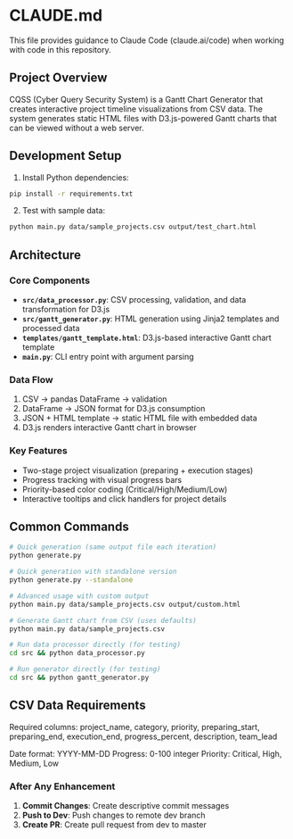 # CLAUDE.md

This file provides guidance to Claude Code (claude.ai/code) when working with code in this repository.

## Project Overview

CQSS (Cyber Query Security System) is a Gantt Chart Generator that creates interactive project timeline visualizations from CSV data. The system generates static HTML files with D3.js-powered Gantt charts that can be viewed without a web server.

## Development Setup

1. Install Python dependencies:
```bash
pip install -r requirements.txt
```

2. Test with sample data:
```bash
python main.py data/sample_projects.csv output/test_chart.html
```

## Architecture

### Core Components

- **`src/data_processor.py`**: CSV processing, validation, and data transformation for D3.js
- **`src/gantt_generator.py`**: HTML generation using Jinja2 templates and processed data
- **`templates/gantt_template.html`**: D3.js-based interactive Gantt chart template
- **`main.py`**: CLI entry point with argument parsing

### Data Flow

1. CSV → pandas DataFrame → validation
2. DataFrame → JSON format for D3.js consumption
3. JSON + HTML template → static HTML file with embedded data
4. D3.js renders interactive Gantt chart in browser

### Key Features

- Two-stage project visualization (preparing + execution stages)
- Progress tracking with visual progress bars
- Priority-based color coding (Critical/High/Medium/Low)
- Interactive tooltips and click handlers for project details

## Common Commands

```bash
# Quick generation (same output file each iteration)
python generate.py

# Quick generation with standalone version
python generate.py --standalone

# Advanced usage with custom output
python main.py data/sample_projects.csv output/custom.html

# Generate Gantt chart from CSV (uses defaults)
python main.py data/sample_projects.csv

# Run data processor directly (for testing)
cd src && python data_processor.py

# Run generator directly (for testing)  
cd src && python gantt_generator.py
```

## CSV Data Requirements

Required columns: project_name, category, priority, preparing_start, preparing_end, execution_end, progress_percent, description, team_lead

Date format: YYYY-MM-DD
Progress: 0-100 integer
Priority: Critical, High, Medium, Low

### After Any Enhancement
1. **Commit Changes**: Create descriptive commit messages
2. **Push to Dev**: Push changes to remote dev branch
3. **Create PR**: Create pull request from dev to master